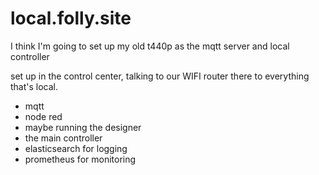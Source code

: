 # local.folly.site

I think I'm going to set up my old t440p as the mqtt server and local controller

set up in the control center, talking to our WIFI router there to everything that's local.

* mqtt
* node red
* maybe running the designer
* the main controller
* elasticsearch for logging
* prometheus for monitoring